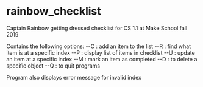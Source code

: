 # rainbow_checklist

Captain Rainbow getting dressed checklist for CS 1.1 at Make School fall 2019

Contains the following options:
--C : add an item to the list
--R : find what item is at a specific index
--P : display list of items in checklist
--U : update an item at a specific index
--M : mark an item as completed
--D : to delete a specific object
--Q : to quit programs

Program also displays error message for invalid index
